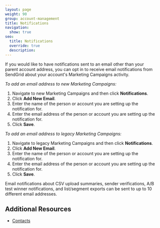```yaml
---
layout: page
weight: 90
group: account-management
title: Notifications
navigation:
  show: true
seo:
  title: Notifications
  override: true
  description:
---
```


If you would like to have notifications sent to an email other than your parent account address, you can opt in to receive email notifications from SendGrid about your account's Marketing Campaigns activity.

*To add an email address to new Marketing Campaigns:*

1. Navigate to new Marketing Campaigns and then click **Notifications**. 
1. Click **Add New Email**.
1. Enter the name of the person or account you are setting up the notification for.
1. Enter the email address of the person or account you are setting up the notification for.
1. Click **Save**.

*To add an email address to legacy Marketing Campaigns:*

1. Navigate to legacy Marketing Campaigns and then click **Notifications**.
1. Click **Add New Email**.
1. Enter the name of the person or account you are setting up the notification for.
1. Enter the email address of the person or account you are setting up the notification for.
1. Click **Save**.

<call-out>

Email notifications about CSV upload summaries, sender verifications, A/B test winner notifications, and list/segment exports can be sent to up to 10 different email addresses.

</call-out>

 ## 	Additional Resources

- [Contacts]({{root_url}}/ui/managing-contacts/create-and-manage-contacts/)
